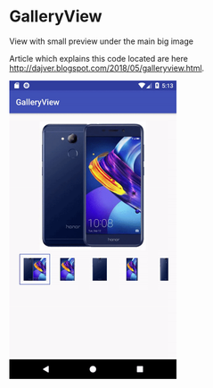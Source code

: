 # GalleryView

View with small preview under the main big image

Article which explains this code located are here http://dajver.blogspot.com/2018/05/galleryview.html.

<img src=https://github.com/dajver/GalleryView/blob/master/imgs/image.gif width=300 />
